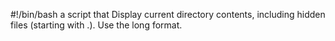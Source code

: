 #!/bin/bash
a script that Display current directory contents, including hidden files (starting with .). Use the long format.
